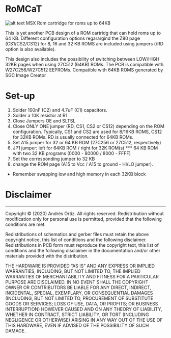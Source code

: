 # RoMCaT


![alt text](https://github.com/andortizg/RoMCaT/blob/master/image.jpg?raw=true)
MSX Rom cartridge for roms up to 64KB

This is yet another PCB design of a ROM cartridg that can hold roms up to 64 KB. Different configuration options regarargind the Z80 page (CS1/CS2/CS12) for 8, 16 and 32 KB ROMS are included using jumpers (/RD option is also available).

This design also includes the possibility of switching between LOW/HIGH 32KB pages when using 27C512 (64KB) ROMs.
The PCB is compatible with W27C256/W27C512 EEPROMs.
Compatible with 64KB ROMS generated by SGC Image Creator

# Set-up

1) Solder 100nF (C2) and 4.7uF (C1) capacitors. 
2) Solder a 10K resistor at R1
2) Close Jumpers OE and SLTSL
3) Close ONLY ONE jumper (RD, CS1, CS2 or CS12) depending on the ROM configuration. Typically, CS1 and CS2 are used for 8/16KB ROMS, CS12 for 32KB ROMs. RD is usually connected for 64KB ROMs.
4) Set A15 jumper for 32 or 64 KB ROM (27C256 or 27C512, respectively)
5) JP1 jumper: left for 64KB ROM / right for 32K ROM(s)
*** 64 KB ROM with two 32 KB programs (0000 - 80000 / 8000 - FFFF)
1) Set the corresponding jumper to 32 KB
2)  change the ROM page (A15 to Vcc / A15 to ground - HI/LO jumper).

* Remember swapping low and high memory in each 32KB block


# Disclaimer
--------------


Copyright © (2020) Andrés Ortiz. All rights reserved.
Redistribution without modification only for personal use is permitted, provided that the following conditions are met:

Redistributions of schematics and gerber files must retain the above copyright notice, this list of conditions and the following disclaimer.
Redistributions in PCB form must reproduce the copyright text, this list of conditions and the following disclaimer in the documentation and/or other materials provided with the distribution.

THE HARDWARE IS PROVIDED “AS IS” AND ANY EXPRESS OR IMPLIED WARRANTIES, INCLUDING, BUT NOT LIMITED TO, THE IMPLIED
WARRANTIES OF MERCHANTABILITY AND FITNESS FOR A PARTICULAR PURPOSE ARE DISCLAIMED. IN NO EVENT SHALL THE COPYRIGHT
OWNER OR CONTRIBUTORS BE LIABLE FOR ANY DIRECT, INDIRECT, INCIDENTAL, SPECIAL, EXEMPLARY, OR CONSEQUENTIAL DAMAGES
(INCLUDING, BUT NOT LIMITED TO, PROCUREMENT OF SUBSTITUTE GOODS OR SERVICES; LOSS OF USE, DATA, OR PROFITS; OR
BUSINESS INTERRUPTION) HOWEVER CAUSED AND ON ANY THEORY OF LIABILITY, WHETHER IN CONTRACT, STRICT LIABILITY, OR
TORT (INCLUDING NEGLIGENCE OR OTHERWISE) ARISING IN ANY WAY OUT OF THE USE OF THIS HARDWARE, EVEN IF ADVISED OF
THE POSSIBILITY OF SUCH DAMAGE.


